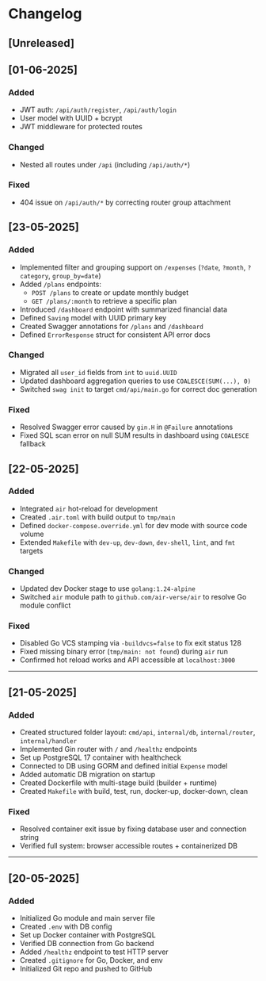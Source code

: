 # Changelog

## [Unreleased]

## [01-06-2025]

### Added
- JWT auth: `/api/auth/register`, `/api/auth/login`
- User model with UUID + bcrypt
- JWT middleware for protected routes

### Changed
- Nested all routes under `/api` (including `/api/auth/*`)

### Fixed
- 404 issue on `/api/auth/*` by correcting router group attachment


## [23-05-2025]
### Added
- Implemented filter and grouping support on `/expenses` (`?date`, `?month`, `?category`, `group_by=date`)
- Added `/plans` endpoints:
  - `POST /plans` to create or update monthly budget
  - `GET /plans/:month` to retrieve a specific plan
- Introduced `/dashboard` endpoint with summarized financial data
- Defined `Saving` model with UUID primary key
- Created Swagger annotations for `/plans` and `/dashboard`
- Defined `ErrorResponse` struct for consistent API error docs

### Changed
- Migrated all `user_id` fields from `int` to `uuid.UUID`
- Updated dashboard aggregation queries to use `COALESCE(SUM(...), 0)`
- Switched `swag init` to target `cmd/api/main.go` for correct doc generation

### Fixed
- Resolved Swagger error caused by `gin.H` in `@Failure` annotations
- Fixed SQL scan error on null SUM results in dashboard using `COALESCE` fallback

## [22-05-2025]
### Added
- Integrated `air` hot-reload for development
- Created `.air.toml` with build output to `tmp/main`
- Defined `docker-compose.override.yml` for dev mode with source code volume
- Extended `Makefile` with `dev-up`, `dev-down`, `dev-shell`, `lint`, and `fmt` targets

### Changed
- Updated dev Docker stage to use `golang:1.24-alpine`
- Switched `air` module path to `github.com/air-verse/air` to resolve Go module conflict

### Fixed
- Disabled Go VCS stamping via `-buildvcs=false` to fix exit status 128
- Fixed missing binary error (`tmp/main: not found`) during `air` run
- Confirmed hot reload works and API accessible at `localhost:3000`

---

## [21-05-2025]
### Added
- Created structured folder layout: `cmd/api`, `internal/db`, `internal/router`, `internal/handler`
- Implemented Gin router with `/` and `/healthz` endpoints
- Set up PostgreSQL 17 container with healthcheck
- Connected to DB using GORM and defined initial `Expense` model
- Added automatic DB migration on startup
- Created Dockerfile with multi-stage build (builder + runtime)
- Created `Makefile` with build, test, run, docker-up, docker-down, clean

### Fixed
- Resolved container exit issue by fixing database user and connection string
- Verified full system: browser accessible routes + containerized DB

---

## [20-05-2025]
### Added
- Initialized Go module and main server file
- Created `.env` with DB config
- Set up Docker container with PostgreSQL
- Verified DB connection from Go backend
- Added `/healthz` endpoint to test HTTP server
- Created `.gitignore` for Go, Docker, and env
- Initialized Git repo and pushed to GitHub
